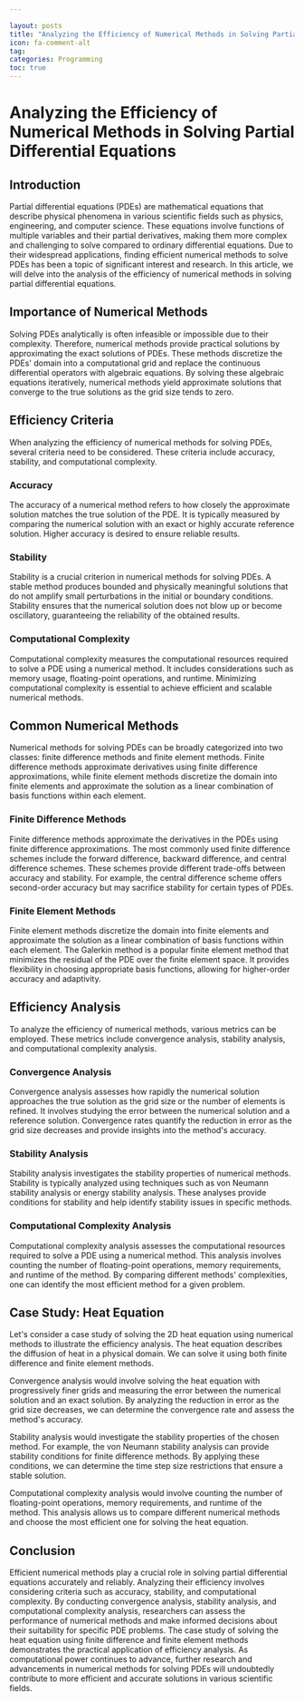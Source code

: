 ```yaml
---

layout: posts
title: "Analyzing the Efficiency of Numerical Methods in Solving Partial Differential Equations"
icon: fa-comment-alt
tag:      
categories: Programming
toc: true
---
```




# Analyzing the Efficiency of Numerical Methods in Solving Partial Differential Equations

## Introduction

Partial differential equations (PDEs) are mathematical equations that describe physical phenomena in various scientific fields such as physics, engineering, and computer science. These equations involve functions of multiple variables and their partial derivatives, making them more complex and challenging to solve compared to ordinary differential equations. Due to their widespread applications, finding efficient numerical methods to solve PDEs has been a topic of significant interest and research. In this article, we will delve into the analysis of the efficiency of numerical methods in solving partial differential equations.

## Importance of Numerical Methods

Solving PDEs analytically is often infeasible or impossible due to their complexity. Therefore, numerical methods provide practical solutions by approximating the exact solutions of PDEs. These methods discretize the PDEs' domain into a computational grid and replace the continuous differential operators with algebraic equations. By solving these algebraic equations iteratively, numerical methods yield approximate solutions that converge to the true solutions as the grid size tends to zero.

## Efficiency Criteria

When analyzing the efficiency of numerical methods for solving PDEs, several criteria need to be considered. These criteria include accuracy, stability, and computational complexity.

### Accuracy

The accuracy of a numerical method refers to how closely the approximate solution matches the true solution of the PDE. It is typically measured by comparing the numerical solution with an exact or highly accurate reference solution. Higher accuracy is desired to ensure reliable results.

### Stability

Stability is a crucial criterion in numerical methods for solving PDEs. A stable method produces bounded and physically meaningful solutions that do not amplify small perturbations in the initial or boundary conditions. Stability ensures that the numerical solution does not blow up or become oscillatory, guaranteeing the reliability of the obtained results.

### Computational Complexity

Computational complexity measures the computational resources required to solve a PDE using a numerical method. It includes considerations such as memory usage, floating-point operations, and runtime. Minimizing computational complexity is essential to achieve efficient and scalable numerical methods.

## Common Numerical Methods

Numerical methods for solving PDEs can be broadly categorized into two classes: finite difference methods and finite element methods. Finite difference methods approximate derivatives using finite difference approximations, while finite element methods discretize the domain into finite elements and approximate the solution as a linear combination of basis functions within each element.

### Finite Difference Methods

Finite difference methods approximate the derivatives in the PDEs using finite difference approximations. The most commonly used finite difference schemes include the forward difference, backward difference, and central difference schemes. These schemes provide different trade-offs between accuracy and stability. For example, the central difference scheme offers second-order accuracy but may sacrifice stability for certain types of PDEs.

### Finite Element Methods

Finite element methods discretize the domain into finite elements and approximate the solution as a linear combination of basis functions within each element. The Galerkin method is a popular finite element method that minimizes the residual of the PDE over the finite element space. It provides flexibility in choosing appropriate basis functions, allowing for higher-order accuracy and adaptivity.

## Efficiency Analysis

To analyze the efficiency of numerical methods, various metrics can be employed. These metrics include convergence analysis, stability analysis, and computational complexity analysis.

### Convergence Analysis

Convergence analysis assesses how rapidly the numerical solution approaches the true solution as the grid size or the number of elements is refined. It involves studying the error between the numerical solution and a reference solution. Convergence rates quantify the reduction in error as the grid size decreases and provide insights into the method's accuracy.

### Stability Analysis

Stability analysis investigates the stability properties of numerical methods. Stability is typically analyzed using techniques such as von Neumann stability analysis or energy stability analysis. These analyses provide conditions for stability and help identify stability issues in specific methods.

### Computational Complexity Analysis

Computational complexity analysis assesses the computational resources required to solve a PDE using a numerical method. This analysis involves counting the number of floating-point operations, memory requirements, and runtime of the method. By comparing different methods' complexities, one can identify the most efficient method for a given problem.

## Case Study: Heat Equation

Let's consider a case study of solving the 2D heat equation using numerical methods to illustrate the efficiency analysis. The heat equation describes the diffusion of heat in a physical domain. We can solve it using both finite difference and finite element methods.

Convergence analysis would involve solving the heat equation with progressively finer grids and measuring the error between the numerical solution and an exact solution. By analyzing the reduction in error as the grid size decreases, we can determine the convergence rate and assess the method's accuracy.

Stability analysis would investigate the stability properties of the chosen method. For example, the von Neumann stability analysis can provide stability conditions for finite difference methods. By applying these conditions, we can determine the time step size restrictions that ensure a stable solution.

Computational complexity analysis would involve counting the number of floating-point operations, memory requirements, and runtime of the method. This analysis allows us to compare different numerical methods and choose the most efficient one for solving the heat equation.

## Conclusion

Efficient numerical methods play a crucial role in solving partial differential equations accurately and reliably. Analyzing their efficiency involves considering criteria such as accuracy, stability, and computational complexity. By conducting convergence analysis, stability analysis, and computational complexity analysis, researchers can assess the performance of numerical methods and make informed decisions about their suitability for specific PDE problems. The case study of solving the heat equation using finite difference and finite element methods demonstrates the practical application of efficiency analysis. As computational power continues to advance, further research and advancements in numerical methods for solving PDEs will undoubtedly contribute to more efficient and accurate solutions in various scientific fields.